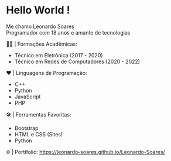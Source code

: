 # Hello World !
Me chamo Leonardo Soares <br>
Programador com 18 anos e amante de tecnologias

👨‍🎓 | Formações Acadêmicas:
  -  Técnico em Eletrônica (2017 - 2020) 
  -  Técnico em Redes de Computadores (2020 - 2022)
 
❤️ | Linguagens de Programação:
  - C++
  - Python 
  - JavaScript
  - PHP

🛠️ | Ferramentas Favoritas:
  - Bootstrap
  - HTML e CSS (Sites)
  - Python

🌐 | Portifolio: https://leonardo-soares.github.io/Leonardo-Soares/

